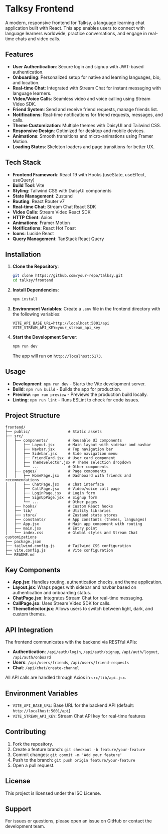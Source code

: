 # Talksy Frontend

A modern, responsive frontend for Talksy, a language learning chat application built with React. This app enables users to connect with language learners worldwide, practice conversations, and engage in real-time chats and video calls.

## Features

- **User Authentication**: Secure login and signup with JWT-based authentication.
- **Onboarding**: Personalized setup for native and learning languages, bio, and location.
- **Real-time Chat**: Integrated with Stream Chat for instant messaging with language learners.
- **Video/Voice Calls**: Seamless video and voice calling using Stream Video SDK.
- **Friend System**: Send and receive friend requests, manage friends list.
- **Notifications**: Real-time notifications for friend requests, messages, and calls.
- **Theme Customization**: Multiple themes with DaisyUI and Tailwind CSS.
- **Responsive Design**: Optimized for desktop and mobile devices.
- **Animations**: Smooth transitions and micro-animations using Framer Motion.
- **Loading States**: Skeleton loaders and page transitions for better UX.

## Tech Stack

- **Frontend Framework**: React 19 with Hooks (useState, useEffect, useQuery)
- **Build Tool**: Vite
- **Styling**: Tailwind CSS with DaisyUI components
- **State Management**: Zustand
- **Routing**: React Router v7
- **Real-time Chat**: Stream Chat React SDK
- **Video Calls**: Stream Video React SDK
- **HTTP Client**: Axios
- **Animations**: Framer Motion
- **Notifications**: React Hot Toast
- **Icons**: Lucide React
- **Query Management**: TanStack React Query

## Installation

1. **Clone the Repository**:
   ```bash
   git clone https://github.com/your-repo/talksy.git
   cd talksy/frontend
   ```

2. **Install Dependencies**:
   ```bash
   npm install
   ```

3. **Environment Variables**:
   Create a `.env` file in the frontend directory with the following variables:
   ```
   VITE_API_BASE_URL=http://localhost:5001/api
   VITE_STREAM_API_KEY=your_stream_api_key
   ```

4. **Start the Development Server**:
   ```bash
   npm run dev
   ```
   The app will run on `http://localhost:5173`.

## Usage

- **Development**: `npm run dev` - Starts the Vite development server.
- **Build**: `npm run build` - Builds the app for production.
- **Preview**: `npm run preview` - Previews the production build locally.
- **Linting**: `npm run lint` - Runs ESLint to check for code issues.

## Project Structure

```
frontend/
├── public/                 # Static assets
├── src/
│   ├── components/         # Reusable UI components
│   │   ├── Layout.jsx      # Main layout with sidebar and navbar
│   │   ├── Navbar.jsx      # Top navigation bar
│   │   ├── Sidebar.jsx     # Side navigation menu
│   │   ├── FriendCard.jsx  # User card component
│   │   ├── ThemeSelector.jsx # Theme selection dropdown
│   │   └── ...             # Other components
│   ├── pages/              # Page components
│   │   ├── HomePage.jsx    # Dashboard with friends and recommendations
│   │   ├── ChatPage.jsx    # Chat interface
│   │   ├── CallPage.jsx    # Video/voice call page
│   │   ├── LoginPage.jsx   # Login form
│   │   ├── SignUpPage.jsx  # Signup form
│   │   └── ...             # Other pages
│   ├── hooks/              # Custom React hooks
│   ├── lib/                # Utility libraries
│   ├── store/              # Zustand state stores
│   ├── constants/          # App constants (themes, languages)
│   ├── App.jsx             # Main app component with routing
│   ├── main.jsx            # Entry point
│   └── index.css           # Global styles and Stream Chat customizations
├── package.json
├── tailwind.config.js      # Tailwind CSS configuration
├── vite.config.js          # Vite configuration
└── README.md
```

## Key Components

- **App.jsx**: Handles routing, authentication checks, and theme application.
- **Layout.jsx**: Wraps pages with sidebar and navbar based on authentication and onboarding status.
- **ChatPage.jsx**: Integrates Stream Chat for real-time messaging.
- **CallPage.jsx**: Uses Stream Video SDK for calls.
- **ThemeSelector.jsx**: Allows users to switch between light, dark, and custom themes.

## API Integration

The frontend communicates with the backend via RESTful APIs:

- **Authentication**: `/api/auth/login`, `/api/auth/signup`, `/api/auth/logout`, `/api/auth/onboard`
- **Users**: `/api/users/friends`, `/api/users/friend-requests`
- **Chat**: `/api/chat/create-channel`

All API calls are handled through Axios in `src/lib/api.jsx`.

## Environment Variables

- `VITE_API_BASE_URL`: Base URL for the backend API (default: `http://localhost:5001/api`)
- `VITE_STREAM_API_KEY`: Stream Chat API key for real-time features

## Contributing

1. Fork the repository.
2. Create a feature branch: `git checkout -b feature/your-feature`
3. Commit changes: `git commit -m 'Add your feature'`
4. Push to the branch: `git push origin feature/your-feature`
5. Open a pull request.

## License

This project is licensed under the ISC License.

## Support

For issues or questions, please open an issue on GitHub or contact the development team.
